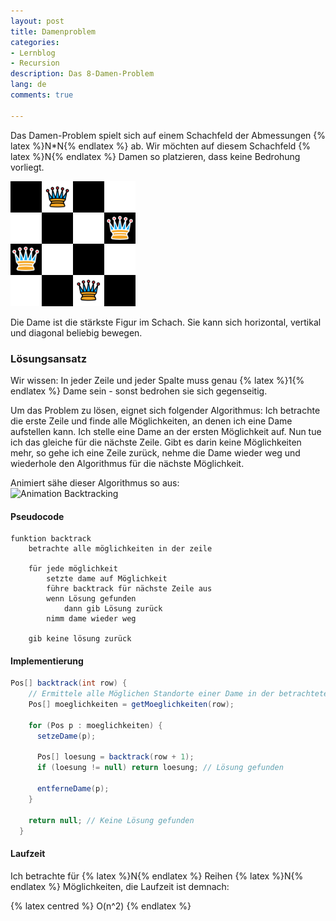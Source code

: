 ```yaml
---
layout: post
title: Damenproblem
categories:
- Lernblog
- Recursion
description: Das 8-Damen-Problem
lang: de
comments: true

---
```


Das Damen-Problem spielt sich auf einem Schachfeld der Abmessungen {% latex %}N*N{% endlatex %} ab.
Wir möchten auf diesem Schachfeld {% latex %}N{% endlatex %} Damen so platzieren, dass keine Bedrohung vorliegt.

<img alt="Beispiel 4 Damen" title="Beispiel 4 Damen" src="../assets/legacy_gs_bucket/Damenproblem.svg" height="200" width="200">
<!--more-->

Die Dame ist die stärkste Figur im Schach.
Sie kann sich horizontal, vertikal und diagonal beliebig bewegen.

### Lösungsansatz
Wir wissen: In jeder Zeile und jeder Spalte muss genau {% latex %}1{% endlatex %} Dame sein - sonst bedrohen sie sich gegenseitig.

Um das Problem zu lösen, eignet sich folgender Algorithmus:
Ich betrachte die erste Zeile und finde alle Möglichkeiten, an denen ich eine Dame aufstellen kann.
Ich stelle eine Dame an der ersten Möglichkeit auf.
Nun tue ich das gleiche für die nächste Zeile.
Gibt es darin keine Möglichkeiten mehr, so gehe ich eine Zeile zurück, nehme die Dame wieder weg und wiederhole den Algorithmus für die nächste Möglichkeit.

Animiert sähe dieser Algorithmus so aus:  
![Animation Backtracking](https://upload.wikimedia.org/wikipedia/commons/1/1f/Eight-queens-animation.gif "Animation Backtrack")

#### Pseudocode
```
funktion backtrack
    betrachte alle möglichkeiten in der zeile
      
    für jede möglichkeit
        setzte dame auf Möglichkeit
        führe backtrack für nächste Zeile aus
        wenn Lösung gefunden
            dann gib Lösung zurück
        nimm dame wieder weg
        
    gib keine lösung zurück
```

#### Implementierung
```java
Pos[] backtrack(int row) {
    // Ermittele alle Möglichen Standorte einer Dame in der betrachteten Zeile
    Pos[] moeglichkeiten = getMoeglichkeiten(row);

    for (Pos p : moeglichkeiten) {
      setzeDame(p);

      Pos[] loesung = backtrack(row + 1);
      if (loesung != null) return loesung; // Lösung gefunden

      entferneDame(p);
    }

    return null; // Keine Lösung gefunden
  }
```

#### Laufzeit
Ich betrachte für {% latex %}N{% endlatex %} Reihen {% latex %}N{% endlatex %} Möglichkeiten, die Laufzeit ist demnach:

{% latex centred %}
O(n^2)
{% endlatex %}